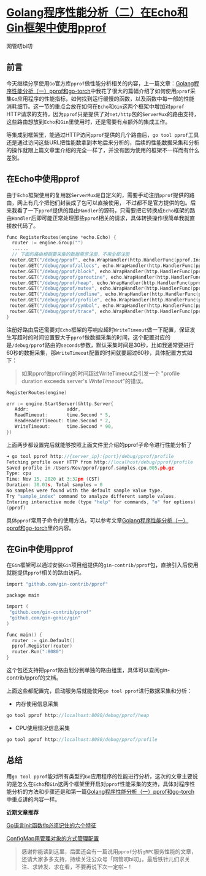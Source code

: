 [Golang程序性能分析（二）在Echo和Gin框架中使用pprof](https://mp.weixin.qq.com/s?__biz=MzUzNTY5MzU2MA==&mid=2247486654&idx=1&sn=ea7171f58254dfecebc61cfbec7b64e5#wechat_redirect)
================================================================================================================================================================

网管叨bi叨

前言
--

今天继续分享使用`Go`官方库`pprof`做性能分析相关的内容，上一篇文章：[Golang程序性能分析（一）pprof和go-torch](https://mp.weixin.qq.com/s?__biz=MzUzNTY5MzU2MA==&mid=2247486618&idx=1&sn=bb5e76e011ba99ebc2ffb8f9d3c00b89&chksm=fa80dd0dcdf7541b641be90bdf39001a8ac417c418bb19b9ee7d9e493a0627cfe7d144bb2163&token=228666042&lang=zh_CN&scene=21#wechat_redirect)中我花了很大的篇幅介绍了如何使用`pprof`采集`Go`应用程序的性能指标，如何找到运行缓慢的函数，以及函数中每一部的性能消耗细节。这一节的重点会放在如何在`Echo`和`Gin`这两个框架中增加对`pprof` HTTP请求的支持，因为`pprof`只是提供了对`net/http`包的`ServerMux`的路由支持，这些路由想放到`Echo`和`Gin`里使用时，还是需要有点额外的集成工作。

等集成到框架里，能通过HTTP访问`pprof`提供的几个路由后，`go tool pprof`工具还是通过访问这些URL把性能数拿到本地后来分析的，后续的性能数据采集和分析的操作就跟上篇文章里介绍的完全一样了，并没有因为使用的框架不一样而有什么差别。

在Echo中使用pprof
-------------

由于`Echo`框架使用的复用器`ServerMux是`自定义的，需要手动注册`pprof`提供的路由，网上有几个把他们封装成了包可以直接使用， 不过都不是官方提供的包。后来我看了一下`pprof`提供的路由`Handler`的源码，只需要把它转换成`Echo`框架的路由`Handler`后即可能正常处理那些`pprof`相关的请求，具体转换操作很简单我就直接放代码了。

```go
func RegisterRoutes(engine *echo.Echo) {
  router := engine.Group("")
  ......
  // 下面的路由根据要采集的数据需求注册，不用全都注册
 router.GET("/debug/pprof", echo.WrapHandler(http.HandlerFunc(pprof.Index)))
 router.GET("/debug/pprof/allocs", echo.WrapHandler(http.HandlerFunc(pprof.Index)))
 router.GET("/debug/pprof/block", echo.WrapHandler(http.HandlerFunc(pprof.Index)))
 router.GET("/debug/pprof/goroutine", echo.WrapHandler(http.HandlerFunc(pprof.Index)))
 router.GET("/debug/pprof/heap", echo.WrapHandler(http.HandlerFunc(pprof.Index)))
 router.GET("/debug/pprof/mutex", echo.WrapHandler(http.HandlerFunc(pprof.Index)))
 router.GET("/debug/pprof/cmdline", echo.WrapHandler(http.HandlerFunc(pprof.Cmdline)))
 router.GET("/debug/pprof/profile", echo.WrapHandler(http.HandlerFunc(pprof.Profile)))
 router.GET("/debug/pprof/symbol", echo.WrapHandler(http.HandlerFunc(pprof.Symbol)))
 router.GET("/debug/pprof/trace", echo.WrapHandler(http.HandlerFunc(pprof.Trace)))
}
```

注册好路由后还需要对`Echo`框架的写响应超时`WriteTimeout`做一下配置，保证发生写超时的时间设置要大于`pprof`做数据采集的时间，这个配置对应的是`/debug/pprof`路由的`seconds`参数，默认采集时间是30秒，比如我通常要进行60秒的数据采集，那`WriteTimeout`配置的时间就要超过60秒，具体配置方式如下：

> 如果pprof做profiling的时间超过WriteTimeout会引发一个 "profile duration exceeds server's _WriteTimeout_"的错误。

```go
RegisterRoutes(engine)

err := engine.StartServer(&http.Server{
   Addr:              addr,
   ReadTimeout:       time.Second * 5,
   ReadHeaderTimeout: time.Second * 2,
   WriteTimeout:      time.Second * 90,
})
```

上面两步都设置完后就能够按照上面文件里介绍的pprof子命令进行性能分析了

```go
➜ go tool pprof http://{server_ip}:{port}/debug/pprof/profile
Fetching profile over HTTP from http://localhost/debug/pprof/profile
Saved profile in /Users/Kev/pprof/pprof.samples.cpu.005.pb.gz
Type: cpu
Time: Nov 15, 2020 at 3:32pm (CST)
Duration: 30.01s, Total samples = 0
No samples were found with the default sample value type.
Try "sample_index" command to analyze different sample values.
Entering interactive mode (type "help" for commands, "o" for options)
(pprof)
```

具体`pprof`常用子命令的使用方法，可以参考文章[Golang程序性能分析（一）pprof和go-torch](https://mp.weixin.qq.com/s?__biz=MzUzNTY5MzU2MA==&mid=2247486618&idx=1&sn=bb5e76e011ba99ebc2ffb8f9d3c00b89&chksm=fa80dd0dcdf7541b641be90bdf39001a8ac417c418bb19b9ee7d9e493a0627cfe7d144bb2163&token=228666042&lang=zh_CN&scene=21#wechat_redirect)里的内容。

在Gin中使用pprof
------------

在`Gin`框架可以通过安装`Gin`项目组提供的`gin-contrib/pprof`包，直接引入后使用就能提供`pprof`相关的路由访问。

```go
import "github.com/gin-contrib/pprof"

package main

import (
 "github.com/gin-contrib/pprof"
 "github.com/gin-gonic/gin"
)

func main() {
  router := gin.Default()
  pprof.Register(router)
  router.Run(":8080")
}
```

这个包还支持把`pprof`路由划分到单独的路由组里，具体可以查阅gin-contrib/pprof的文档。

上面这些都配置完，启动服务后就能使用`go tool pprof`进行数据采集和分析：

*   内存使用信息采集
    

```go
go tool pprof http://localhost:8080/debug/pprof/heap
```

*   CPU使用情况信息采集
    

```go
go tool pprof http://localhost:8080/debug/pprof/profile
```

总结
--

用`go tool pprof`能对所有类型的`Go`应用程序的性能进行分析，这次的文章主要说的是怎么在`Echo`和`Gin`这两个框架里开启对`pprof`性能采集的支持，具体对程序性能分析的方法和步骤还是和第一篇[Golang程序性能分析（一）pprof和go-torch](https://mp.weixin.qq.com/s?__biz=MzUzNTY5MzU2MA==&mid=2247486618&idx=1&sn=bb5e76e011ba99ebc2ffb8f9d3c00b89&chksm=fa80dd0dcdf7541b641be90bdf39001a8ac417c418bb19b9ee7d9e493a0627cfe7d144bb2163&token=228666042&lang=zh_CN&scene=21#wechat_redirect)中重点讲的内容一样。

**近期文章推荐**

[Go语言init函数你必须记住的六个特征](http://mp.weixin.qq.com/s?__biz=MzUzNTY5MzU2MA==&mid=2247486639&idx=1&sn=cdf2497e73329fa2bc18652864aec7de&chksm=fa80dd38cdf7542eb38c3b4f904244020b590127b2542cc87fb8e904de13eebdca305d0d8ad6&scene=21#wechat_redirect)

[ConfigMap用管理对象的方式管理配置](http://mp.weixin.qq.com/s?__biz=MzUzNTY5MzU2MA==&mid=2247486416&idx=1&sn=20d568f93d0f39e0f3c7ef3ce42ac1d8&chksm=fa80da47cdf75351af5919ece8169808807a3dab2ae2305dde19c268b4a60d335d37d50c0b05&scene=21#wechat_redirect)

> 感谢你能读到这里，后面还会有一篇说用`pprof`分析`gRPC`服务性能的文章，还请大家多多支持，持续关注公众号「网管叨bi叨」。最后铁针儿们求关注、求转发、求在看，不要再说下次一定啦~！
